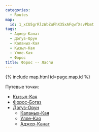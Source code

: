 ```yaml
---
categories:
  - Routes
map:
  id: 1_xCU5grRlzWbZuFhX35xAFqwfXsvPbmt
tags:
  - Аджер-Канат
  - Догуз-Орун
  - Каланых-Кая
  - Кызыл-Кая
  - Улле-Кая
  - Форос
title: Форос -- Ласпи
---
```


{% include map.html id=page.map.id %}

Путевые точки:

- [Кызыл-Кая](toponyms/кызыл-кая-2.md)
- [Форос-Богаз](toponyms/форос-богаз.md)
- [Догуз-Орун](toponyms/догуз-орун.md)
  - [Каланых-Кая](toponyms/каланых-кая.md)
  - [Улле-Кая](toponyms/улле-кая.md)
  - [Аджер-Канат](toponyms/аджер-канат.md)
